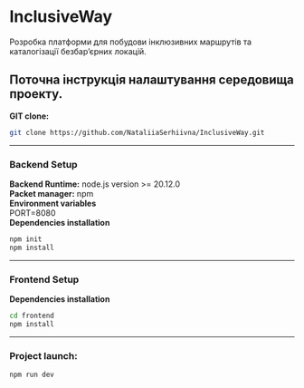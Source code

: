 # InclusiveWay
Розробка платформи для побудови інклюзивних маршрутів та каталогізації безбар’єрних локацій.

## Поточна інструкція налаштування середовища проекту.
**GIT clone:**

```bash
git clone https://github.com/NataliiaSerhiivna/InclusiveWay.git
```

---

### Backend Setup
**Backend Runtime:** node.js version >= 20.12.0  
**Packet manager:** npm  
**Environment variables**  
PORT=8080  
**Dependencies installation**  
```bash   
npm init
npm install
```

---

### Frontend Setup
**Dependencies installation**

```bash
cd frontend
npm install
```

---

### Project launch:

```bash
npm run dev
```